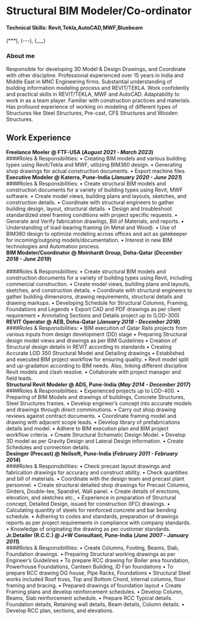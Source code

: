 # Structural BIM Modeler/Co-ordinator

#### Technical Skills: Revit,Tekla,AutoCAD,MWF,Bluebeam
(***),
(---),
(___)
### About me
Responsible for developing 3D Model & Design Drawings, and Coordinate with other discipline. Professional experienced over 15 years in India and Middle East in MNC Engineering firms. Substantial understanding of building information modeling process and REVIT/TEKLA. Work confidently and practical skills in REVIT/TEKLA, MWF and AutoCAD. Adaptability to work in as a team player. Familiar with construction practices and materials. Has profound experience of working on modeling of different types of Structures like Steel Structures, Pre-cast, CFS Structures and Wooden Structures. 

## Work Experience
**Freelance Moeler @ FTF-USA (_August 2021 - March 2023_)**
<br> 
####Roles & Responsibilities:
•	Creating BIM models and various building types using Revit/Tekla and MWF, utilizing BIM360 design.
•	Generating shop drawings for actual construction documents.
•	Export machine files.
<br>
**Executive Modeler @ Katerra, Pune-India (_January 2020 - June 2021_)**
<br>
####Roles & Responsibilities:
•	Create structural BIM models and construction documents for a variety of building types using Revit, MWF software.
•	Create model views, building plans and layouts, sketches, and construction details.
•	Coordinate with structural engineers to gather building design, layout, structural details.
•	Design and troubleshoot standardized steel framing conditions with project specific requests.
•	Generate and Verify fabrication drawings, Bill of Materials, and reports.
•	Understanding of load-bearing framing (in Metal and Wood).
•	Use of BIM360 design to optimize modeling across offices and act as gatekeeper for incoming/outgoing models/documentation.
•	Interest in new BIM technologies and Automation process.
<br>
**BIM Modeler/Coordinator @ Meinhardt Group, Doha-Qatar (_December 2018 - June 2019_)** 
<br>		
####Roles & Responsibilities:
•	Create structural BIM models and construction documents for a variety of building types using Revit, including commercial construction.
•	Create model views, building plans and layouts, sketches, and construction details.
•	Coordinate with structural engineers to gather building dimensions, drawing requirements, structural details and drawing markups.
•	Developing Schedule for Structural Columns, Framing, Foundations and Legends
•	Export CAD and PDF drawings as per client requirement
•	Annotating Sections and Details project up to (LOD-300)
<br>
**REVIT Operator @ AEB, Doha-Qatar (_January 2018 - December 2018_)** 
<br>
####Roles & Responsibilities: 
•	BIM execution of Qatar Rails projects from various inputs from design development (DD) stage
•	Preparing Structural design model views and drawings as per BIM Guidelines
•	Creation of Structural design details in REVIT according to standards
•	Creating Accurate LOD 350 Structural Model and Detailing drawings
•	Established and executed BIM project workflow for ensuring quality.
•	Revit model split and up-gradation according to BIM needs. Also, linking different discipline Revit models and clash resolve.
•	Collaborate with project manager and field leads.
<br>
**Structural Revit Modeler @ ADS, Pune-India (_May 2014 - December 2017_)** 
<br>
####Roles & Responsibilities: 
•	Experienced projects up to LOD-400.
•	Preparing of BIM Models and drawings of buildings, Concrete Structures, Steel Structures frames.
•	Develop engineer’s concept into accurate models and drawings through direct comminutions.
•	Carry out shop drawing reviews against contract documents.
•	Coordinate framing model and drawing with adjacent scope leads.
•	Develop library of prefabrications details and model.
•	Adhere to BIM execution plan and BIM project workflow criteria.
•	Create Structural Schematic Design Model.
•	Develop 3D model as per Gravity Design and Lateral Design information.
•	Create Schedules and connection details.
<br>
**Desinger (Precast) @ Neilsoft, Pune-India (_February 2011 - February 2014_)** 
<br>
####Roles & Responsibilities:
•	Check precast layout drawings and fabrication drawings for accuracy and construct ability.
•	Check quantities and bill of materials.
•	Coordinate with the design team and precast plant personnel.
•	Create structural detailed shop drawings for Precast Columns, Girders, Double-tee, Spandrel, Wall panel.
•	Create details of erections, elevation, and sketches etc.,
•	Experience in preparation of Structural concept, Detailed Design, issued for construction (IFC) drawings.
•	Calculating quantity of steels for reinforced concrete and bar bending schedule.
•	Adhering to codes and standards, preparation of drawings reports as per project requirements in compliance with company standards.
•	Knowledge of originating the drawing as per customer standards.
<br>
**Jr.Detailer (R.C.C.) @ J+W Consultant, Pune-India (_June 2007 - January 2011_)** 
<br> 
####Roles & Responsibilities:
•	Create Columns, Footing, Beams, Slab, Foundation drawings.
•	Preparing Structural working drawings as per Engineer’s Guidelines
•	To prepare RCC drawing for Boiler area foundation, Powerhouse Foundations, Canteen Building, ID Fan foundations
•	To prepare RCC drawing DG house, Pipe Racks, Foundations
•	Structural Steel works included Roof truss, Top and Bottom Chord, internal columns, floor framing and bracing.
•	Prepared drawings of foundation layout
•	Create Framing plans and develop reinforcement schedules.
•	Develop Column, Beams, Slab reinforcement schedule.
•	Prepare RCC Typical details. Foundation details, Retaining wall details, Beam details, Column details.
•	Develop RCC plan, sections, and elevations.




























